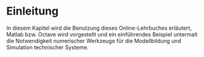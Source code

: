 # Einleitung

In diesem Kapitel wird die Benutzung dieses Online-Lehrbuches erläutert, Matlab bzw. Octave wird vorgestellt und ein einführendes Beispiel untermalt die Notwendigkeit numerischer Werkzeuge für die Modellbildung und Simulation technischer Systeme.